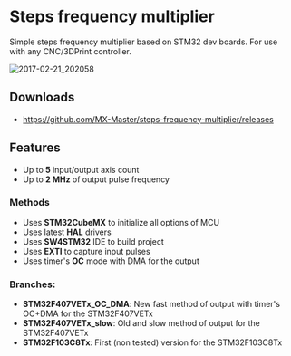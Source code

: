 # Steps frequency multiplier
Simple steps frequency multiplier based on STM32 dev boards. 
For use with any CNC/3DPrint controller.

![2017-02-21_202058](https://cloud.githubusercontent.com/assets/16130975/23169236/29a15cdc-f875-11e6-8569-83c2fc136169.png)

## Downloads
* https://github.com/MX-Master/steps-frequency-multiplier/releases

## Features
* Up to **5** input/output axis count
* Up to **2 MHz** of output pulse frequency

### Methods
* Uses **STM32CubeMX** to initialize all options of MCU
* Uses latest **HAL** drivers
* Uses **SW4STM32** IDE to build project
* Uses **EXTI** to capture input pulses
* Uses timer's **OC** mode with DMA for the output

### Branches:
* **STM32F407VETx_OC_DMA**: New fast method of output with timer's OC+DMA for the STM32F407VETx
* **STM32F407VETx_slow**: Old and slow method of output for the STM32F407VETx
* **STM32F103C8Tx**: First (non tested) version for the STM32F103C8Tx
